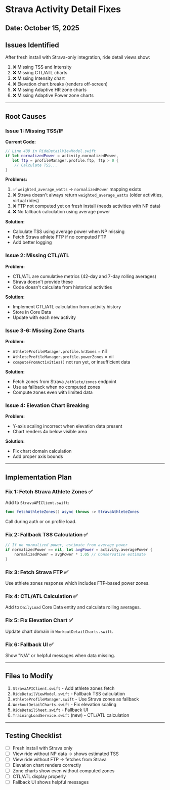 # Strava Activity Detail Fixes

## Date: October 15, 2025

## Issues Identified

After fresh install with Strava-only integration, ride detail views show:

1. ❌ Missing TSS and Intensity
2. ❌ Missing CTL/ATL charts  
3. ❌ Missing Intensity chart
4. ❌ Elevation chart breaks (renders off-screen)
5. ❌ Missing Adaptive HR zone charts
6. ❌ Missing Adaptive Power zone charts

---

## Root Causes

### Issue 1: Missing TSS/IF

**Current Code:**
```swift
// Line 439 in RideDetailViewModel.swift
if let normalizedPower = activity.normalizedPower, 
   let ftp = profileManager.profile.ftp, ftp > 0 {
    // Calculate TSS...
}
```

**Problems:**
1. ✅ `weighted_average_watts` → `normalizedPower` mapping exists
2. ❌ Strava doesn't always return `weighted_average_watts` (older activities, virtual rides)
3. ❌ FTP not computed yet on fresh install (needs activities with NP data)
4. ❌ No fallback calculation using average power

**Solution:**
- Calculate TSS using average power when NP missing
- Fetch Strava athlete FTP if no computed FTP
- Add better logging

### Issue 2: Missing CTL/ATL

**Problem:**
- CTL/ATL are cumulative metrics (42-day and 7-day rolling averages)
- Strava doesn't provide these
- Code doesn't calculate from historical activities

**Solution:**
- Implement CTL/ATL calculation from activity history
- Store in Core Data
- Update with each new activity

### Issue 3-6: Missing Zone Charts

**Problem:**
- `AthleteProfileManager.profile.hrZones` = nil
- `AthleteProfileManager.profile.powerZones` = nil
- `computeFromActivities()` not run yet, or insufficient data

**Solution:**
- Fetch zones from Strava `/athlete/zones` endpoint
- Use as fallback when no computed zones
- Compute zones even with limited data

### Issue 4: Elevation Chart Breaking

**Problem:**
- Y-axis scaling incorrect when elevation data present
- Chart renders 4x below visible area

**Solution:**
- Fix chart domain calculation
- Add proper axis bounds

---

## Implementation Plan

### Fix 1: Fetch Strava Athlete Zones ✅

Add to `StravaAPIClient.swift`:
```swift
func fetchAthleteZones() async throws -> StravaAthleteZones
```

Call during auth or on profile load.

### Fix 2: Fallback TSS Calculation ✅

```swift
// If no normalized power, estimate from average power
if normalizedPower == nil, let avgPower = activity.averagePower {
    normalizedPower = avgPower * 1.05 // Conservative estimate
}
```

### Fix 3: Fetch Strava FTP ✅

Use athlete zones response which includes FTP-based power zones.

### Fix 4: CTL/ATL Calculation ✅

Add to `DailyLoad` Core Data entity and calculate rolling averages.

### Fix 5: Fix Elevation Chart ✅

Update chart domain in `WorkoutDetailCharts.swift`.

### Fix 6: Fallback UI ✅

Show "N/A" or helpful messages when data missing.

---

## Files to Modify

1. `StravaAPIClient.swift` - Add athlete zones fetch
2. `RideDetailViewModel.swift` - Fallback TSS calculation
3. `AthleteProfileManager.swift` - Use Strava zones as fallback
4. `WorkoutDetailCharts.swift` - Fix elevation scaling
5. `RideDetailSheet.swift` - Fallback UI
6. `TrainingLoadService.swift` (new) - CTL/ATL calculation

---

## Testing Checklist

- [ ] Fresh install with Strava only
- [ ] View ride without NP data → shows estimated TSS
- [ ] View ride without FTP → fetches from Strava
- [ ] Elevation chart renders correctly
- [ ] Zone charts show even without computed zones
- [ ] CTL/ATL display properly
- [ ] Fallback UI shows helpful messages
